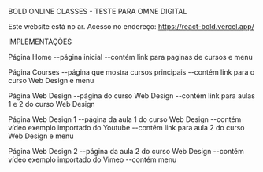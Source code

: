 BOLD ONLINE CLASSES - TESTE PARA OMNE DIGITAL
 
Este website está no ar. Acesso no endereço: https://react-bold.vercel.app/

IMPLEMENTAÇÕES

Página Home
--página inicial
--contém link para paginas de cursos e menu 
 
Página Courses
--página que mostra cursos principais
--contém link para o curso Web Design e menu

Página Web Design
--página do curso Web Design
--contém link para aulas 1 e 2 do curso Web Design

Página Web Design 1
--página da aula 1 do curso Web Design
--contém vídeo exemplo importado do Youtube
--contém link para aula 2 do curso Web Design e menu

Página Web Design 2
--página da aula 2 do curso Web Design
--contém vídeo exemplo importado do Vimeo
--contém menu
